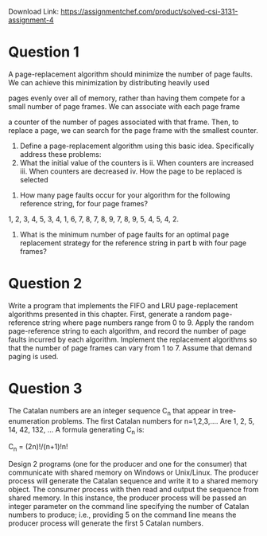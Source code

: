 Download Link: https://assignmentchef.com/product/solved-csi-3131-assignment-4
<br>









<h1>Question 1</h1>




A page-replacement algorithm should minimize the number of page faults. We can achieve this minimization by distributing heavily used

pages evenly over all of memory, rather than having them compete for a small number of page frames. We can associate with each page frame

a counter of the number of pages associated with that frame. Then, to replace a page, we can search for the page frame with the smallest counter.

<ol>

 <li>Define a page-replacement algorithm using this basic idea. Specifically address these problems:</li>

 <li>What the initial value of the counters is ii. When counters are increased iii. When counters are decreased iv. How the page to be replaced is selected</li>

</ol>




<ol>

 <li>How many page faults occur for your algorithm for the following reference string, for four page frames?</li>

</ol>

1, 2, 3, 4, 5, 3, 4, 1, 6, 7, 8, 7, 8, 9, 7, 8, 9, 5, 4, 5, 4, 2.




<ol>

 <li>What is the minimum number of page faults for an optimal page replacement strategy for the reference string in part b with four page frames?</li>

</ol>







<h1>Question 2</h1>




Write a program that implements the FIFO and LRU page-replacement algorithms presented in this chapter.  First, generate a random page-reference string where page numbers range from 0 to 9.  Apply the random page-reference string to each algorithm, and record the number of page faults incurred by each algorithm.  Implement the replacement algorithms so that the number of page frames can vary from 1 to 7.  Assume that demand paging is used.




<h1>Question 3</h1>




The Catalan numbers are an integer sequence C<sub>n</sub> that appear in tree-enumeration problems.  The first Catalan numbers for n=1,2,3,…. Are 1, 2, 5, 14, 42, 132, …  A formula generating C<sub>n</sub> is:

C<sub>n</sub> = (2n)!/(n+1)!n!




Design 2 programs (one for the producer and one for the consumer) that communicate with shared memory on Windows or Unix/Linux.   The producer process will generate the Catalan sequence and write it to a shared memory object.  The consumer process with then read and output the sequence from shared memory.  In this instance, the producer process will be passed an integer parameter on the command line specifying the number of Catalan numbers to produce; i.e., providing 5 on the command line means the producer process will generate the first 5 Catalan numbers.








